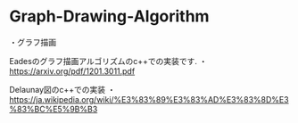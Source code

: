# Graph-Drawing-Algorithm

・グラフ描画


Eadesのグラフ描画アルゴリズムのc++での実装です.
・https://arxiv.org/pdf/1201.3011.pdf

Delaunay図のc++での実装
・https://ja.wikipedia.org/wiki/%E3%83%89%E3%83%AD%E3%83%8D%E3%83%BC%E5%9B%B3
